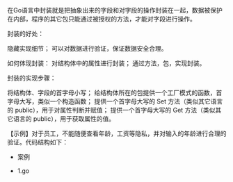 在Go语言中封装就是把抽象出来的字段和对字段的操作封装在一起，数据被保护在内部，程序的其它包只能通过被授权的方法，才能对字段进行操作。

封装的好处：

隐藏实现细节；
可以对数据进行验证，保证数据安全合理。

如何体现封装：
对结构体中的属性进行封装；
通过方法，包，实现封装。

封装的实现步骤：

将结构体、字段的首字母小写；
给结构体所在的包提供一个工厂模式的函数，首字母大写，类似一个构造函数；
提供一个首字母大写的 Set 方法（类似其它语言的 public），用于对属性判断并赋值；
提供一个首字母大写的 Get 方法（类似其它语言的 public），用于获取属性的值。

【示例】对于员工，不能随便查看年龄，工资等隐私，并对输入的年龄进行合理的验证。代码结构如下：
+ 案例
 * 1.go
